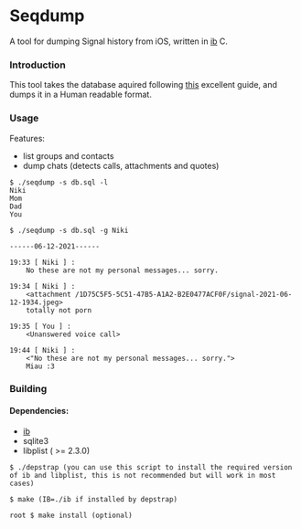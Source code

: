 # Seqdump

A tool for dumping Signal history from iOS, written in [ib](https://github.com/Nik-Nothing/ibranching) C.

### Introduction

This tool takes the database aquired following [this](https://cight.co/backup-signal-ios-jailbreak/) excellent guide, and dumps it in a Human readable format.

### Usage

Features:
- list groups and contacts
- dump chats (detects calls, attachments and quotes)

~~~
$ ./seqdump -s db.sql -l
Niki
Mom
Dad
You

$ ./seqdump -s db.sql -g Niki

------06-12-2021------

19:33 [ Niki ] :
    No these are not my personal messages... sorry.

19:34 [ Niki ] :
    <attachment /1D75C5F5-5C51-47B5-A1A2-B2E0477ACF0F/signal-2021-06-12-1934.jpeg>
    totally not porn

19:35 [ You ] :
    <Unanswered voice call>

19:44 [ Niki ] :
    <"No these are not my personal messages... sorry.">
    Miau :3
~~~

### Building

#### Dependencies:
- [ib](https://github.com/Niki-Nu/ibranching)
- sqlite3
- libplist ( >= 2.3.0)

~~~
$ ./depstrap (you can use this script to install the required version of ib and libplist, this is not recommended but will work in most cases)

$ make (IB=./ib if installed by depstrap)

root $ make install (optional)
~~~

